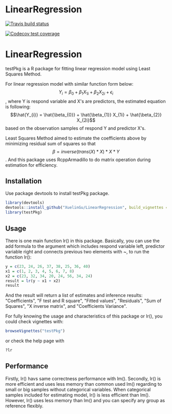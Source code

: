 # LinearRegression

  <!-- badges: start -->
  [![Travis build status](https://travis-ci.org/XuelinGu/LinearRegression.svg?branch=master)](https://travis-ci.org/XuelinGu/LinearRegression)
  <!-- badges: end -->
  <!-- badges: start -->
  [![Codecov test coverage](https://codecov.io/gh/XuelinGu/LinearRegression/branch/master/graph/badge.svg)](https://codecov.io/gh/XuelinGu/LinearRegression?branch=master)
  <!-- badges: end -->
  
# LinearRegression
testPkg is a R package for fitting linear regression model using Least Squares Method.

For linear regression model with similar function form below:
$$Y_{i} = \beta_{0} + \beta_{1} X_{1i} + \beta_{2} X_{2i} + \epsilon_{i}$$,
where Y is respond variable and X's are predictors, the estimated equation is following:
$$\hat{Y_{i}} = \hat{\beta_{0}} + \hat{\beta_{1}} X_{1i} + \hat{\beta_{2}} X_{2i}$$
based on the observation samples of respond Y and predictor X's.

Least Squares Method aimed to estimate the coefficients above by minimizing residual sum of squares so that $${\beta} = inverse(trans(X)*X)*X*Y$$. And this package uses RcppArmadillo to do matrix operation during estimation for efficiency.

## Installation

Use package devtools to install testPkg package.

```r
library(devtools)
devtools::install_github("XuelinGu/LinearRegression", build_vignettes = T)
library(testPkg)
```

## Usage

There is one main function lr() in this package. Basically, you can use the add formula to the argument which includes respond variable left, predictor variable right and connects previous two elements with ~, to run the function lr():

```r
y = c(23, 24, 26, 37, 38, 25, 36, 40)
x1 = c(1, 2, 3, 4, 5, 6, 7, 8)
x2 = c(23, 32, 34, 20, 24, 56, 34, 24)
result = lr(y ~ x1 + x2)
result
```
And the result will return a list of estimates and inference results: "Coefficients", "F test and R square", "Fitted values", "Residuals", "Sum of Squares", "X inverse matrix", and "Coefficients Variance".

For fully knowing the usage and characteristics of this package or lr(), you could check vignettes with:

```r
browseVignettes("testPkg")
```

or check the help page with

```r
?lr
```

## Performance

Firstly, lr() havs same correctness performance with lm(). Secondly, lr() is more efficient and uses less memory than common used lm() regarding to small or big samples without categorical variables. When categorical samples included for estimating model, lr() is less efficient than lm(). However, lr() uses less memory than lm() and you can specify any group as reference flexibly. 
 